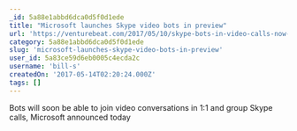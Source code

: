```yaml
---
_id: 5a88e1abbd6dca0d5f0d1ede
title: "Microsoft launches Skype video bots in preview"
url: 'https://venturebeat.com/2017/05/10/skype-bots-in-video-calls-now-in-preview/'
category: 5a88e1abbd6dca0d5f0d1ede
slug: 'microsoft-launches-skype-video-bots-in-preview'
user_id: 5a83ce59d6eb0005c4ecda2c
username: 'bill-s'
createdOn: '2017-05-14T02:20:24.000Z'
tags: []
---
```


Bots will soon be able to join video conversations in 1:1 and group Skype calls, Microsoft announced today
